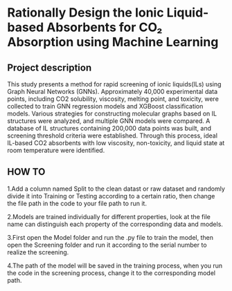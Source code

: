 # Rationally Design the Ionic Liquid-based Absorbents for CO₂ Absorption using Machine Learning

## Project description

This study presents a method for rapid screening of ionic liquids(ILs) using Graph Neural Networks (GNNs). Approximately 40,000 experimental data points, including CO2 solubility, viscosity, melting point, and toxicity, were collected to train GNN regression models and XGBoost classification models. Various strategies for constructing molecular graphs based on IL structures were analyzed, and multiple GNN models were compared. A database of IL structures containing 200,000 data points was built, and screening threshold criteria were established. Through this process, ideal IL-based CO2 absorbents with low viscosity, non-toxicity, and liquid state at room temperature were identified.

## HOW TO

1.Add a column named Split to the clean datast or raw dataset and randomly divide it into Training or Testing according to a certain ratio, then change the file path in the code to your file path to run it.

2.Models are trained individually for different properties, look at the file name can distinguish each property of the corresponding data and models.

3.First open the Model folder and run the .py file to train the model, then open the Screening folder and run it according to the serial number to realize the screening.

4.The path of the model will be saved in the training process, when you run the code in the screening process, change it to the corresponding model path.
